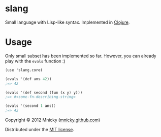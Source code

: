 # slang

Small language with Lisp-like syntax. Implemented in [Clojure](http://clojure.org).

Usage
=====

Only small subset has been implemented so far. However, you can already play
with the `evals` function :)

```scheme
(use 'slang.core)

(evals '(def ans 42))
;=> 42

(evals '(def second (fun (x y) y)))
;=> #<some-fn-describing-string>

(evals '(second 1 ans))
;=> 42
```

Copyright © 2012 Mnicky ([mnicky.github.com](http://mnicky.github.com))

Distributed under the [MIT license](http://opensource.org/licenses/MIT).
